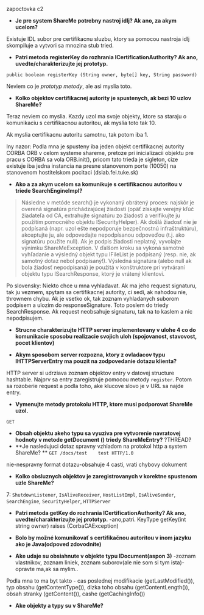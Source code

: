zapoctovka c2

- **Je pre system ShareMe potrebny nastroj idlj? Ak ano, za akym ucelom?**

Existuje IDL subor pre certifikacnu sluzbu, ktory sa pomocou nastroja idlj skompiluje a vytvori sa mnozina stub tried. 

- **Patri metoda registerKey do rozhrania ICertificationAuthority? Ak ano, uvedte/charakterizujte jej prototyp.**

`public boolean registerKey (String owner, byte[] key, String password)`

Neviem co je *prototyp metody*, ale asi myslia toto.

- **Kolko objektov certifikacnej autority je spustenych, ak bezi 10 uzlov ShareMe?**

Teraz neviem co myslia. Kazdy uzol ma svoje objekty, ktore sa staraju o komunikaciu s certifikacnou autoritou, ak myslia toto tak 10.

Ak myslia certifikacnu autoritu samotnu, tak potom iba 1.

Iny nazor: Podla mna je spusteny iba jeden objekt certifikacnej autority CORBA ORB v celom systeme shareme, pretoze pri inicializacii objektu pre pracu s CORBA sa vola ORB.init(), pricom tato trieda je sigleton, cize existuje iba jedna instancia na presne stanovenom porte (10050) na stanovenom hostitelskom pocitaci (dslab.fei.tuke.sk)

- **Ako a za akym ucelom sa komunikuje s certifikacnou autoritou v triede SearchEngineImpl?**

> Následne v metóde search() je vykonaný obrátený proces: najskôr je overená signatúra prichádzajúcej žiadosti (opäť získajte verejný kľúč žiadateľa od CA, extrahujte signatúru zo žiadosti a verifikujte ju použitím pomocného objektu ISecurityHelper). Ak došlá žiadosť nie je podpísaná (napr. uzol ešte nepodporuje bezpečnostnú infraštruktúru), akceptujte ju, ale odpovedajte nepodpísanou odpoveďou (t.j. ako signatúru použite null). Ak je podpis žiadosti neplatný, vyvolajte výnimku ShareMeException. V ďalšom kroku sa vykoná samotné vyhľadanie a výsledný objekt typu IFileList je podpísaný (resp. nie, ak samotný dotaz nebol podpísaný!). Výsledná signatúra (alebo null ak bola žiadosť nepodpísaná) je použitá v konštruktore pri vytváraní objektu typu ISearchResponse, ktorý je vrátený klientovi.

Po slovensky: Niekto chce u mna vyhladavat. Ak ma jeho request signaturu, tak ju vezmem, spytam sa certifikacnej autority, ci sedi, ak nahodou nie, thrownem chybu. Ak je vsetko ok, tak zoznam vyhladanych suborom podpisem a ulozim do responseSignature. Toto poslem do triedy SearchResponse. Ak request neobsahuje signaturu, tak na to kaslem a nic nepodpisujem.

- **Strucne charakterizujte HTTP server implementovany v ulohe 4 co do komunikacie sposobu 
realizacie svojich uloh (spojovanost, stavovost, pocet klientov)**

- **Akym sposobom server rozpozna, ktory z ovladacov typu IHTTPServerEntry ma pouzit na zodpovedanie dotazu klienta?**

HTTP server si udrziava zoznam objektov entry v datovej structure hashtable. Najprv sa entry zaregistruje pomocou metody `register`. Potom sa rozoberie request a podla toho, ake klucove slovo je v URL sa najde entry.

- **Vymenujte metody protokolu HTTP, ktore musi podporovat ShareMe uzol.**

`GET`

- **Obsah objektu akeho typu sa vyuziva pre vytvorenie navratovej hodnoty v metode getDocument () triedy ShareMeEntry?**
?THREAD?
- **Je nasledujuci dotaz spravny vzhladom na protokol http a system ShareMe? **
`GET /docs/test    test HTTP/1.0`

nie-nespravny format dotazu-obsahuje 4 casti, vrati chybovy dokument

- **Kolko obsluznych objektov je zaregistrovanych v korektne spustenom uzle ShareMe?**

7: `ShutdownListener`, `IsAliveReceiver`, `HostListImpl`, `IsAliveSender`, `SearchEngine`, `SecurityHelper`, `HTTPServer`

- **Patri metoda getKey do rozhrania ICertificationAuthority? Ak ano, uvedte/charakterizujte jej prototyp.**
-ano,patri.       KeyType getKey(int string owner) raises (CorbaCAException)

- **Bolo by možné komunikovať s certifikačnou autoritou v inom jazyku ako je Java(odpoved zdovodnite)**

- **Ake udaje su obsiahnute v objekte typu IDocument(aspon 3)**
-zoznam vlastnikov, zoznam liniek, zoznam suborov(ale nie som si tym ista)-opravte ma,ak sa mylim..

Podla mna to ma byt takto - cas poslednej modifikacie (getLastModified()), typ obsahu (getContentType()), dlzka toho obsahu (getContentLength()), obsah stranky (getContent()), cashe (getCachingInfo())

- **Ake objekty a typy su v ShareMe?**